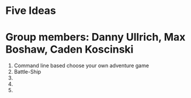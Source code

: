 # Five Ideas
# Group members: Danny Ullrich, Max Boshaw, Caden Koscinski

1. Command line based choose your own adventure game
2. Battle-Ship
3. 
4.
5.
